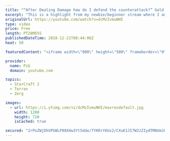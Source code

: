 ```yaml
---
title: "“After Dealing Damage how do I defend the counterattack?” Gold TvZ - Newbie Stream"
excerpt: "This is a highlight from my newbie/beginner stream where I analyse a players replay who struggles vs zerg counterattacks -- Watch live at https://www.twitch.tv/x5_pig"
originalUrl: https://youtube.com/watch?v=dcMzIvmuNHI
type: video
price: Free
length: PT28M55S
publishedDateTime: 2018-12-21T08:44:06Z
heat: 50

featuredContent: "<iframe width=\"800\" height=\"500\" frameborder=\"0\" src=\"https://www.youtube.com/embed/dcMzIvmuNHI\" allow=\"accelerometer; autoplay; encrypted-media; gyroscope; picture-in-picture\" allowfullscreen></iframe>"

provider:
  name: PiG
  domain: youtube.com

topics:
  - StarCraft 2
  - Terran
  - Zerg

images:
  - url: https://i.ytimg.com/vi/dcMzIvmuNHI/maxresdefault.jpg
    width: 1280
    height: 720
    isCached: true

secured: "2rPoZWjDhVPGWLP08XHw3Yt5dde/7YKRrY6Ux2/CXuK1JI7W2zZIydTMNXmJ0b3Rr1/loOixxuz3mY4wxKCxIiCXXOOxt3tT2XlvNac1K9QD5C70bYrvP2gTit0lW9WLXfdYT2KfDUj+dOf3ddXcSg+zYkmTDHfNWBkzf9P0cpH+e255yKanRWYVsPuyyK9IB195tQkV4COD5kqP7gj/P1bMrgAbJAG0GSxToZlXPXrGa7uQuey98uSXNOnhj9ywxS5t0bj5YyKBw1kupCekKj7W9P6ysvH7eP/+AamDfLJuEqe0uPAVAWGb/omxxmOWTqD9nmbV4EynuMHfUBXuR4rHeAG8tSDgREQy6FWX0Da7CXtZB8u5ocdaohNTbgoqXBsZJRn7kFGfbgz60FnsI1mG+vmgA4T/IL4pTQDwN+I=;it+jAOTzYRwbqR6XymlL0w=="
---
```


